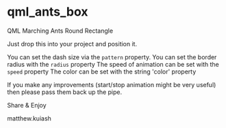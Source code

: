 # qml_ants_box
QML Marching Ants Round Rectangle

Just drop this into your project and position it.

You can set the dash size via the ``pattern`` property.
You can set the border radius with the ``radius`` property
The speed of animation can be set with the ``speed`` property
The color can be set with the string 'color' property

If you make any improvements (start/stop animation might be very useful) then please pass them back up the pipe.

Share & Enjoy

matthew.kuiash
